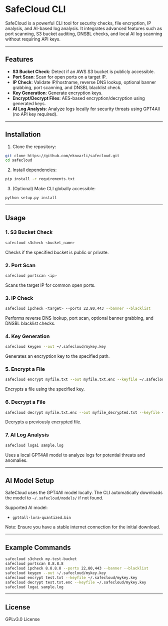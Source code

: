 # SafeCloud CLI

SafeCloud is a powerful CLI tool for security checks, file encryption, IP analysis, and AI-based log analysis. It integrates advanced features such as port scanning, S3 bucket auditing, DNSBL checks, and local AI log scanning without requiring API keys.

---

## Features

* **S3 Bucket Check**: Detect if an AWS S3 bucket is publicly accessible.
* **Port Scan**: Scan for open ports on a target IP.
* **IP Check**: Validate IP/hostname, reverse DNS lookup, optional banner grabbing, port scanning, and DNSBL blacklist check.
* **Key Generation**: Generate encryption keys.
* **Encrypt/Decrypt Files**: AES-based encryption/decryption using generated keys.
* **AI Log Analysis**: Analyze logs locally for security threats using GPT4All (no API key required).

---

## Installation

1. Clone the repository:

```bash
git clone https://github.com/eknvarli/safecloud.git
cd safecloud
```

2. Install dependencies:

```bash
pip install -r requirements.txt
```

3. (Optional) Make CLI globally accessible:

```bash
python setup.py install
```

---

## Usage

### 1. S3 Bucket Check

```bash
safecloud s3check <bucket_name>
```

Checks if the specified bucket is public or private.

### 2. Port Scan

```bash
safecloud portscan <ip>
```

Scans the target IP for common open ports.

### 3. IP Check

```bash
safecloud ipcheck <target> --ports 22,80,443 --banner --blacklist
```

Performs reverse DNS lookup, port scan, optional banner grabbing, and DNSBL blacklist checks.

### 4. Key Generation

```bash
safecloud keygen --out ~/.safecloud/mykey.key
```

Generates an encryption key to the specified path.

### 5. Encrypt a File

```bash
safecloud encrypt myfile.txt --out myfile.txt.enc --keyfile ~/.safecloud/mykey.key
```

Encrypts a file using the specified key.

### 6. Decrypt a File

```bash
safecloud decrypt myfile.txt.enc --out myfile_decrypted.txt --keyfile ~/.safecloud/mykey.key
```

Decrypts a previously encrypted file.

### 7. AI Log Analysis

```bash
safecloud logai sample.log
```

Uses a local GPT4All model to analyze logs for potential threats and anomalies.

---

## AI Model Setup

SafeCloud uses the GPT4All model locally. The CLI automatically downloads the model to `~/.safecloud/models/` if not found.

Supported AI model:

* `gpt4all-lora-quantized.bin`

Note: Ensure you have a stable internet connection for the initial download.

---

## Example Commands

```bash
safecloud s3check my-test-bucket
safecloud portscan 8.8.8.8
safecloud ipcheck 8.8.8.8 --ports 22,80,443 --banner --blacklist
safecloud keygen --out ~/.safecloud/mykey.key
safecloud encrypt test.txt --keyfile ~/.safecloud/mykey.key
safecloud decrypt test.txt.enc --keyfile ~/.safecloud/mykey.key
safecloud logai sample.log
```

---

## License

GPLv3.0 License